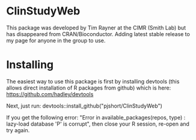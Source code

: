 # ClinStudyWeb
This package was developed by Tim Rayner at the CIMR (Smith Lab) but has disappeared from CRAN/Bioconductor. Adding latest stable release to my page for anyone in the group to use.

# Installing
The easiest way to use this package is first by installing devtools (this allows direct installation of R packages from github) which is here: https://github.com/hadley/devtools

Next, just run:
devtools::install_github("pjshort/ClinStudyWeb")

If you get the following error: "Error in available_packages(repos, type) : lazy-load database 'P' is corrupt", then close your R session, re-open and try again.

